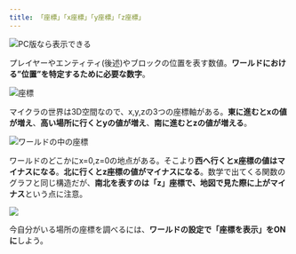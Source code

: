 ```yaml
---
title: 「座標」「x座標」「y座標」「z座標」
---
```


![PC版なら表示できる](https://cdn-ak.f.st-hatena.com/images/fotolife/s/sasigume/20210208/20210208105711.png)

プレイヤーやエンティティ(後述)やブロックの位置を表す数値。**ワールドにおける”位置”を特定するために必要な数字**。

![座標](https://cdn-ak.f.st-hatena.com/images/fotolife/s/sasigume/20210208/20210208112713.png)

マイクラの世界は3D空間なので、x,y,zの3つの座標軸がある。**東に進むとxの値が増え**、**高い場所に行くとyの値が増え**、**南に進むとzの値が増える**。

![ワールドの中の座標](https://cdn-ak.f.st-hatena.com/images/fotolife/s/sasigume/20210208/20210208112718.png)

ワールドのどこかにx=0,z=0の地点がある。そこより**西へ行くとx座標の値はマイナスになる**。**北に行くとz座標の値がマイナスになる**。数学で出てくる関数のグラフと同じ構造だが、**南北を表すのは「z」座標で、地図で見た際に上がマイナス**という点に注意。

![](https://cdn-ak.f.st-hatena.com/images/fotolife/s/sasigume/20210208/20210208105217.png)

今自分がいる場所の座標を調べるには、**ワールドの設定で「座標を表示」をONに**しよう。
